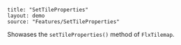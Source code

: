 ```
title: "SetTileProperties"
layout: demo
source: "Features/SetTileProperties"
```

Showases the `setTileProperties()` method of `FlxTilemap`.